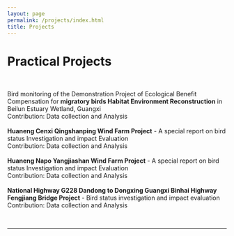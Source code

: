 ```yaml
---
layout: page
permalink: /projects/index.html
title: Projects
---
```


# Practical Projects
<br/>

Bird monitoring of the Demonstration Project of Ecological Benefit Compensation for **migratory birds Habitat Environment Reconstruction** in Beilun Estuary Wetland, Guangxi
<br/>
Contribution: Data collection and Analysis
<br/>
<br/>
**Huaneng Cenxi Qingshanping Wind Farm Project** - A special report on bird status Investigation and impact Evaluation
<br/>
Contribution: Data collection and Analysis
<br/>
<br/>
**Huaneng Napo Yangjiashan Wind Farm Project** - A special report on bird status Investigation and impact Evaluation
<br/>
Contribution: Data collection and Analysis
<br/>
<br/>
**National Highway G228 Dandong to Dongxing Guangxi Binhai Highway Fengjiang Bridge Project** - Bird status investigation and impact evaluation
<br/>
Contribution: Data collection and Analysis


<br/>

---


